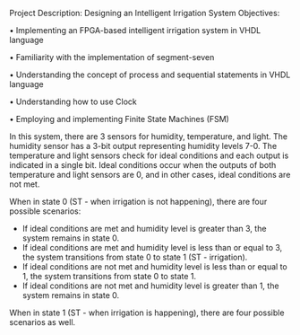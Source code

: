Project Description: Designing an Intelligent Irrigation System
Objectives:

• Implementing an FPGA-based intelligent irrigation system in VHDL language

• Familiarity with the implementation of segment-seven

• Understanding the concept of process and sequential statements in VHDL language

• Understanding how to use Clock

• Employing and implementing Finite State Machines (FSM)



In this system, there are 3 sensors for humidity, temperature, and light. The humidity sensor has a 3-bit output representing humidity levels 7-0. The temperature and light sensors check for ideal conditions and each output is indicated in a single bit. Ideal conditions occur when the outputs of both temperature and light sensors are 0, and in other cases, ideal conditions are not met.

When in state 0 (ST - when irrigation is not happening), there are four possible scenarios:
- If ideal conditions are met and humidity level is greater than 3, the system remains in state 0.
- If ideal conditions are met and humidity level is less than or equal to 3, the system transitions from state 0 to state 1 (ST - irrigation).
- If ideal conditions are not met and humidity level is less than or equal to 1, the system transitions from state 0 to state 1.
- If ideal conditions are not met and humidity level is greater than 1, the system remains in state 0.

When in state 1 (ST - when irrigation is happening), there are four possible scenarios as well.


